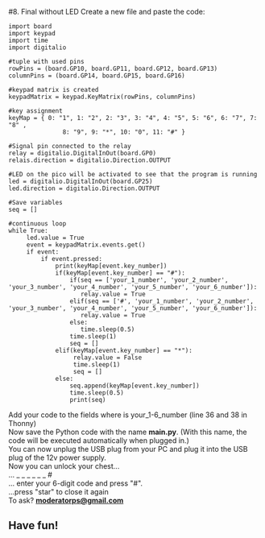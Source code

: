 #8. Final without LED
Create a new file and paste the code:
```
import board
import keypad
import time
import digitalio

#tuple with used pins
rowPins = (board.GP10, board.GP11, board.GP12, board.GP13)
columnPins = (board.GP14, board.GP15, board.GP16)

#keypad matrix is created
keypadMatrix = keypad.KeyMatrix(rowPins, columnPins)

#key assignment
keyMap = { 0: "1", 1: "2", 2: "3", 3: "4", 4: "5", 5: "6", 6: "7", 7: "8" ,
               8: "9", 9: "*", 10: "0", 11: "#" }

#Signal pin connected to the relay
relay = digitalio.DigitalInOut(board.GP0)
relais.direction = digitalio.Direction.OUTPUT

#LED on the pico will be activated to see that the program is running
led = digitalio.DigitalInOut(board.GP25)
led.direction = digitalio.Direction.OUTPUT

#Save variables
seq = []

#continuous loop
while True:
     led.value = True
     event = keypadMatrix.events.get()
     if event:
         if event.pressed:
             print(keyMap[event.key_number])
             if(keyMap[event.key_number] == "#"):
                 if(seq == ['your_1_number', 'your_2_number', 'your_3_number', 'your_4_number', 'your_5_number', 'your_6_number']):
                    relay.value = True
                 elif(seq == ['#', 'your_1_number', 'your_2_number', 'your_3_number', 'your_4_number', 'your_5_number', 'your_6_number']):
                    relay.value = True
                 else:
                    time.sleep(0.5)
                 time.sleep(1)
                 seq = []
             elif(keyMap[event.key_number] == "*"):
                  relay.value = False
                  time.sleep(1)
                  seq = []
             else:
                 seq.append(keyMap[event.key_number])
                 time.sleep(0.5)
                 print(seq)
```
Add your code to the fields where is your_1-6_number (line 36 and 38 in Thonny)<br>
Now save the Python code with the name **main.py**. (With this name, the code will be executed automatically when plugged in.)<br>
You can now unplug the USB plug from your PC and plug it into the USB plug of the 12v power supply.<br>
Now you can unlock your chest...<br>
... _ _ _ _ _ _ #<br>
... enter your 6-digit code and press "#".<br>
...press "star" to close it again<br>
To ask? **moderatorps@gmail.com**<br>
## Have fun!
